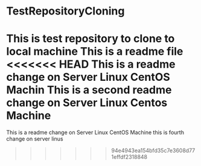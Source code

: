 # TestRepositoryCloning
This is test repository to clone to local machine
This is a readme file
<<<<<<< HEAD
This is a readme change on Server Linux CentOS Machin
This is a second readme change on Server Linux Centos Machine 
=======
This is a readme change on Server Linux CentOS Machine
this is fourth change on server linus
>>>>>>> 94e4943ea154bfd35c7e3608d771effdf2318848

